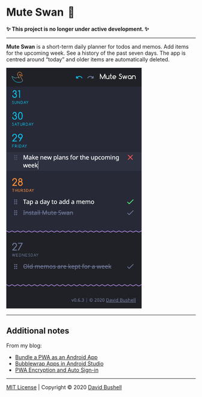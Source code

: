 # Mute Swan  🦢

**✨ This project is no longer under active development. ✨**

* * *

**Mute Swan** is a short-term daily planner for todos and memos. Add items for the upcoming week. See a history of the past seven days. The app is centred around “today” and older items are automatically deleted.

<img src="./.github/muteswan.png" alt="Mute Swan PWA screenshot" width="360">

* * *

## Additional notes

From my blog:

* [Bundle a PWA as an Android App](https://dbushell.com/2020/03/05/bundle-a-pwa-as-an-android-app/)
* [Bubblewrap Apps in Android Studio](https://dbushell.com/2020/06/01/bubblewrap-twa-pwa-apps-android-studio/)
* [PWA Encryption and Auto Sign-in](https://dbushell.com/2020/06/08/pwa-web-crypto-encryption-auto-sign-in-redux-persist/)

* * *

[MIT License](/LICENSE) | Copyright © 2020 [David Bushell](https://dbushell.com)
